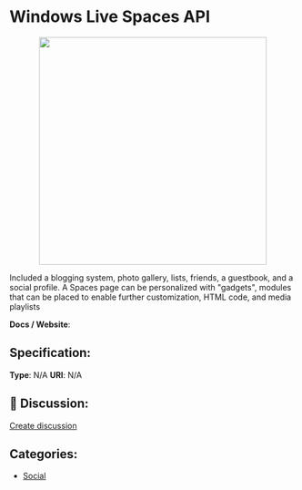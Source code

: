 # Windows Live Spaces API
<p align="center">
    <img width="400" src="https://raw.githubusercontent.com/apis-list/apis-list/main/apis/windows-live-spaces-api/logo_256x256.png" />
</p>

Included a blogging system, photo gallery, lists, friends, a guestbook, and a social profile.  A Spaces page can be personalized with "gadgets", modules that can be placed to enable further customization, HTML code, and media playlists

**Docs / Website**: 

## Specification:
**Type**:  N/A 
**URI**:  N/A 

## 💬 Discussion:
[Create discussion](https://github.com/apis-list/apis-list/discussions/new)

## Categories:
- [Social](https://github.com/apis-list/apis-list#social)



